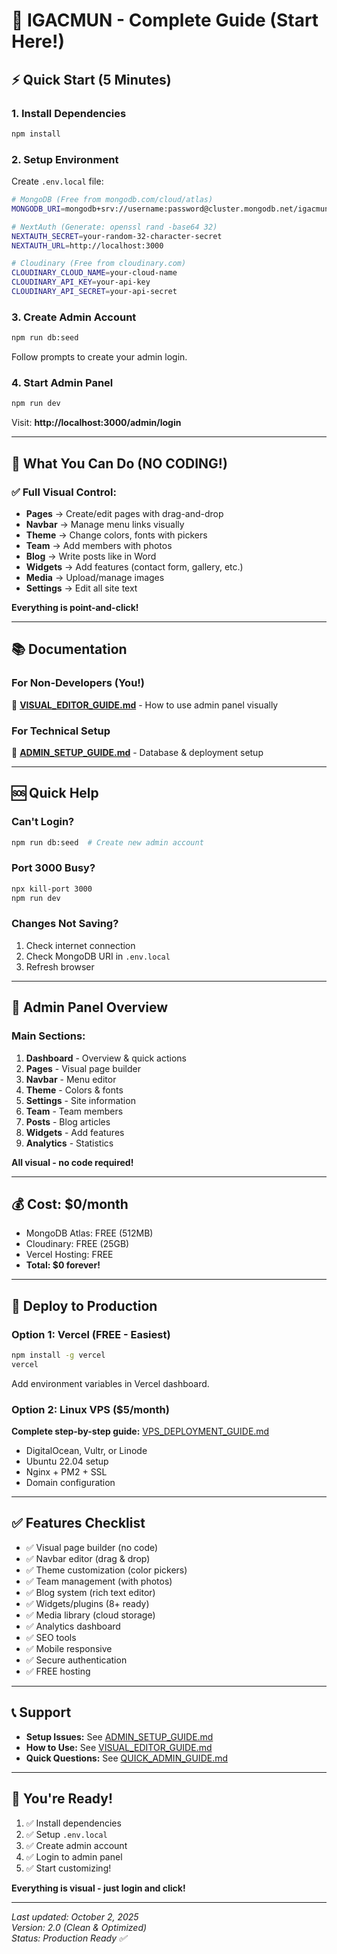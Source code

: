# 🚀 IGACMUN - Complete Guide (Start Here!)

## ⚡ Quick Start (5 Minutes)

### 1. Install Dependencies
```bash
npm install
```

### 2. Setup Environment
Create `.env.local` file:
```bash
# MongoDB (Free from mongodb.com/cloud/atlas)
MONGODB_URI=mongodb+srv://username:password@cluster.mongodb.net/igacmun

# NextAuth (Generate: openssl rand -base64 32)
NEXTAUTH_SECRET=your-random-32-character-secret
NEXTAUTH_URL=http://localhost:3000

# Cloudinary (Free from cloudinary.com)
CLOUDINARY_CLOUD_NAME=your-cloud-name
CLOUDINARY_API_KEY=your-api-key
CLOUDINARY_API_SECRET=your-api-secret
```

### 3. Create Admin Account
```bash
npm run db:seed
```
Follow prompts to create your admin login.

### 4. Start Admin Panel
```bash
npm run dev
```
Visit: **http://localhost:3000/admin/login**

---

## 🎯 What You Can Do (NO CODING!)

### ✅ Full Visual Control:
- **Pages** → Create/edit pages with drag-and-drop
- **Navbar** → Manage menu links visually
- **Theme** → Change colors, fonts with pickers
- **Team** → Add members with photos
- **Blog** → Write posts like in Word
- **Widgets** → Add features (contact form, gallery, etc.)
- **Media** → Upload/manage images
- **Settings** → Edit all site text

**Everything is point-and-click!**

---

## 📚 Documentation

### For Non-Developers (You!)
📖 **[VISUAL_EDITOR_GUIDE.md](VISUAL_EDITOR_GUIDE.md)** - How to use admin panel visually

### For Technical Setup
🔧 **[ADMIN_SETUP_GUIDE.md](ADMIN_SETUP_GUIDE.md)** - Database & deployment setup

---

## 🆘 Quick Help

### Can't Login?
```bash
npm run db:seed  # Create new admin account
```

### Port 3000 Busy?
```bash
npx kill-port 3000
npm run dev
```

### Changes Not Saving?
1. Check internet connection
2. Check MongoDB URI in `.env.local`
3. Refresh browser

---

## 🎨 Admin Panel Overview

### Main Sections:
1. **Dashboard** - Overview & quick actions
2. **Pages** - Visual page builder
3. **Navbar** - Menu editor
4. **Theme** - Colors & fonts
5. **Settings** - Site information
6. **Team** - Team members
7. **Posts** - Blog articles
8. **Widgets** - Add features
9. **Analytics** - Statistics

**All visual - no code required!**

---

## 💰 Cost: $0/month

- MongoDB Atlas: FREE (512MB)
- Cloudinary: FREE (25GB)
- Vercel Hosting: FREE
- **Total: $0 forever!**

---

## 🚀 Deploy to Production

### Option 1: Vercel (FREE - Easiest)
```bash
npm install -g vercel
vercel
```
Add environment variables in Vercel dashboard.

### Option 2: Linux VPS ($5/month)
**Complete step-by-step guide:** [VPS_DEPLOYMENT_GUIDE.md](VPS_DEPLOYMENT_GUIDE.md)
- DigitalOcean, Vultr, or Linode
- Ubuntu 22.04 setup
- Nginx + PM2 + SSL
- Domain configuration

---

## ✅ Features Checklist

- ✅ Visual page builder (no code)
- ✅ Navbar editor (drag & drop)
- ✅ Theme customization (color pickers)
- ✅ Team management (with photos)
- ✅ Blog system (rich text editor)
- ✅ Widgets/plugins (8+ ready)
- ✅ Media library (cloud storage)
- ✅ Analytics dashboard
- ✅ SEO tools
- ✅ Mobile responsive
- ✅ Secure authentication
- ✅ FREE hosting

---

## 📞 Support

- **Setup Issues:** See [ADMIN_SETUP_GUIDE.md](ADMIN_SETUP_GUIDE.md)
- **How to Use:** See [VISUAL_EDITOR_GUIDE.md](VISUAL_EDITOR_GUIDE.md)
- **Quick Questions:** See [QUICK_ADMIN_GUIDE.md](QUICK_ADMIN_GUIDE.md)

---

## 🎉 You're Ready!

1. ✅ Install dependencies
2. ✅ Setup `.env.local`
3. ✅ Create admin account
4. ✅ Login to admin panel
5. ✅ Start customizing!

**Everything is visual - just login and click!**

---

*Last updated: October 2, 2025*  
*Version: 2.0 (Clean & Optimized)*  
*Status: Production Ready ✅*
